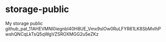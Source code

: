 # storage-public
My storage public
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
